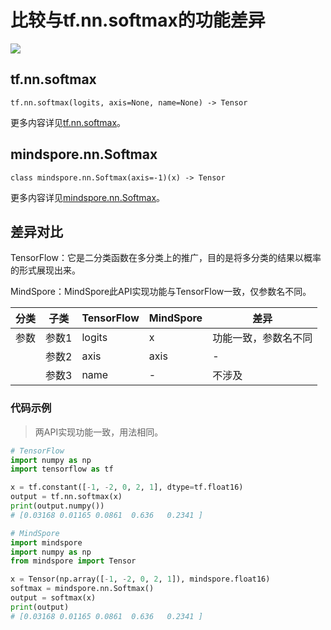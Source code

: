 # 比较与tf.nn.softmax的功能差异

<a href="https://gitee.com/mindspore/docs/blob/r2.0.0-alpha/docs/mindspore/source_zh_cn/note/api_mapping/tensorflow_diff/Softmax.md" target="_blank"><img src="https://mindspore-website.obs.cn-north-4.myhuaweicloud.com/website-images/r2.0.0-alpha/resource/_static/logo_source.png"></a>

## tf.nn.softmax

```text
tf.nn.softmax(logits, axis=None, name=None) -> Tensor
```

更多内容详见[tf.nn.softmax](https://tensorflow.google.cn/versions/r2.6/api_docs/python/tf/nn/softmax)。

## mindspore.nn.Softmax

```text
class mindspore.nn.Softmax(axis=-1)(x) -> Tensor
```

更多内容详见[mindspore.nn.Softmax](https://www.mindspore.cn/docs/zh-CN/r2.0.0-alpha/api_python/nn/mindspore.nn.Softmax.html)。

## 差异对比

TensorFlow：它是二分类函数在多分类上的推广，目的是将多分类的结果以概率的形式展现出来。

MindSpore：MindSpore此API实现功能与TensorFlow一致，仅参数名不同。

| 分类 | 子类  | TensorFlow | MindSpore | 差异                                                     |
| ---- | ----- | ---------- | --------- | -------------------------------------------------------- |
| 参数 | 参数1 | logits     | x        | 功能一致，参数名不同 |
|      | 参数2 | axis       | axis      | -                                    |
|      | 参数3 | name       | -      | 不涉及                               |

### 代码示例

> 两API实现功能一致，用法相同。

```python
# TensorFlow
import numpy as np
import tensorflow as tf

x = tf.constant([-1, -2, 0, 2, 1], dtype=tf.float16)
output = tf.nn.softmax(x)
print(output.numpy())
# [0.03168 0.01165 0.0861  0.636   0.2341 ]

# MindSpore
import mindspore
import numpy as np
from mindspore import Tensor

x = Tensor(np.array([-1, -2, 0, 2, 1]), mindspore.float16)
softmax = mindspore.nn.Softmax()
output = softmax(x)
print(output)
# [0.03168 0.01165 0.0861  0.636   0.2341 ]
```

